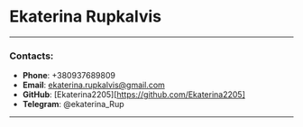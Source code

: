 # Ekaterina Rupkalvis

****

### Contacts:

* **Phone**: +380937689809
* **Email**: ekaterina.rupkalvis@gmail.com
* **GitHub**: [Ekaterina2205][https://github.com/Ekaterina2205]
* **Telegram**: @ekaterina_Rup

****

